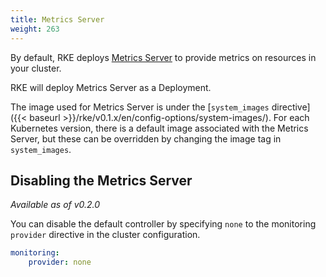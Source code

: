 ```yaml
---
title: Metrics Server
weight: 263
---
```


By default, RKE deploys [Metrics Server](https://github.com/kubernetes-incubator/metrics-server) to provide metrics on resources in your cluster.

RKE will deploy Metrics Server as a Deployment.

The image used for Metrics Server is under the [`system_images` directive]({{< baseurl >}}/rke/v0.1.x/en/config-options/system-images/). For each Kubernetes version, there is a default image associated with the Metrics Server, but these can be overridden by changing the image tag in `system_images`.

## Disabling the Metrics Server

_Available as of v0.2.0_

You can disable the default controller by specifying `none` to the monitoring `provider` directive in the cluster configuration.

```yaml
monitoring:
    provider: none
```
